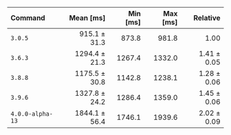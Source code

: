 | Command | Mean [ms] | Min [ms] | Max [ms] | Relative |
|:---|---:|---:|---:|---:|
| `3.0.5` | 915.1 ± 31.3 | 873.8 | 981.8 | 1.00 |
| `3.6.3` | 1294.4 ± 21.3 | 1267.4 | 1332.0 | 1.41 ± 0.05 |
| `3.8.8` | 1175.5 ± 30.8 | 1142.8 | 1238.1 | 1.28 ± 0.06 |
| `3.9.6` | 1327.8 ± 24.2 | 1286.4 | 1359.0 | 1.45 ± 0.06 |
| `4.0.0-alpha-13` | 1844.1 ± 56.4 | 1746.1 | 1939.6 | 2.02 ± 0.09 |
